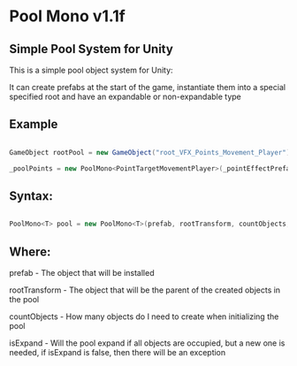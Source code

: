# Pool Mono v1.1f
 ## Simple Pool System for Unity
 
This is a simple pool object system for Unity:

It can create prefabs at the start of the game, instantiate them into a special specified root and have an expandable or non-expandable type

## Example

``` C#

GameObject rootPool = new GameObject("root_VFX_Points_Movement_Player");

_poolPoints = new PoolMono<PointTargetMovementPlayer>(_pointEffectPrefab, rootPool.transform, _settings.CountPoolObjects, _settings.IsExpand);

```

## Syntax:

``` C#

PoolMono<T> pool = new PoolMono<T>(prefab, rootTransform, countObjects, isExpand);

```

## Where:

prefab - The object that will be installed

rootTransform - The object that will be the parent of the created objects in the pool

countObjects - How many objects do I need to create when initializing the pool

isExpand - Will the pool expand if all objects are occupied, but a new one is needed, if isExpand is false, then there will be an exception

